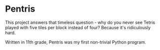 Pentris
=======

This project answers that timeless question - why do you never see Tetris played with five tiles per block instead of four? Because it's ridiculously hard.

Written in 11th grade, Pentris was my first non-trivial Python program.
